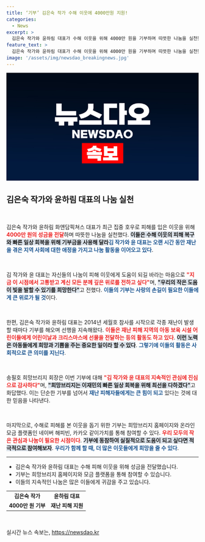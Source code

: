 ```yaml
---
title: ‘기부’ 김은숙 작가 수해 이웃에 4000만원 지원!
categories:
  - News
excerpt: >
  김은숙 작가와 윤하림 대표가 수해 이웃을 위해 4000만 원을 기부하며 따뜻한 나눔을 실천했습니다. 그들의 지속적인 기부 참여에 찬사가 이어지고, 많은 이들의 동참을 자아내고 있습니다.
feature_text: >
  김은숙 작가와 윤하림 대표가 수해 이웃을 위해 4000만 원을 기부하며 따뜻한 나눔을 실천했습니다. 그들의 지속적인 기부 참여에 찬사가 이어지고, 많은 이들의 동참을 자아내고 있습니다.
image: '/assets/img/newsdao_breakingnews.jpg'
---
```


<p><img src="/assets/img/newsdao_breakingnews.jpg" alt="cryptoinkorea 속보" /></p>

<h2 data-ke-size="size26">김은숙 작가와 윤하림 대표의 나눔 실천</h2>

<p data-ke-size="size16">&nbsp;</p>

<p>김은숙 작가와 윤하림 화앤담픽쳐스 대표가 최근 집중 호우로 피해를 입은 이웃을 위해 <b><span style="color: #ee2323;">4000만 원의 성금을 전달</span></b>하며 따뜻한 나눔을 실천했다. <b><span style="background-color: #21538527;">이들은 수해 이웃의 피해 복구와 빠른 일상 회복을 위해 기부금을 사용해 달라</span></b고 요청하였다. 재난 피해를 줄이고자 하는 이들의 지속적인 나눔 활동은 많은 사람들에게 귀감이 되고 있다. <b><span style="color: #1a5490;">김 작가와 윤 대표는 오랜 시간 동안 재난을 겪은 지역 사회에 대한 애정을 가지고 나눔 활동을 이어오고 있다</span></b>.</p></p>

<p data-ke-size="size16">&nbsp;</p>

<p>김 작가와 윤 대표는 자신들의 나눔이 피해 이웃에게 도움이 되길 바라는 마음으로 <b><span style="color: #ee2323;">"지금 이 시점에서 고통받고 계신 모든 분께 깊은 위로를 전하고 싶다"</span></b>며, <b><span style="background-color: #21538527;">"우리의 작은 도움이 빛을 발할 수 있기를 희망한다"</span></b>고 전했다. <b><span style="color: #1a5490;">이들의 기부는 사랑의 손길이 필요한 이들에게 큰 위로가 될 것</span></b>이다.</p></p>

<p data-ke-size="size16">&nbsp;</p>

<p>한편, 김은숙 작가와 윤하림 대표는 2014년 세월호 참사를 시작으로 각종 재난이 발생할 때마다 기부를 해오며 선행을 지속해왔다. <b><span style="color: #ee2323;">이들은 재난 피해 지역의 아동 보육 시설 어린이들에게 어린이날과 크리스마스에 선물을 전달하는 등의 활동도 하고 있다</span></b>. <b><span style="background-color: #21538527;">이런 노력은 아동들에게 희망과 기쁨을 주는 중요한 일이라 할 수 있다</span></b>. <b><span style="color: #1a5490;">그렇기에 이들의 활동은 사회적으로 큰 의미를 지닌다</span></b>.</p></p>

<p data-ke-size="size16">&nbsp;</p>

<p>송필호 희망브리지 회장은 이번 기부에 대해 <b><span style="color: #ee2323;">"김 작가와 윤 대표의 지속적인 관심에 진심으로 감사하다"</span></b>며, <b><span style="background-color: #21538527;">"희망브리지는 이재민의 빠른 일상 회복을 위해 최선을 다하겠다"</span></b>고 화답했다. 이는 단순한 기부를 넘어서 <b><span style="color: #1a5490;">재난 피해자들에게는 큰 힘이 되고</span></b> 있다는 것에 대한 믿음을 나타낸다.</p></p>

<p data-ke-size="size16">&nbsp;</p>

<p>마지막으로, 수해로 피해를 본 이웃을 돕기 위한 기부는 희망브리지 홈페이지와 온라인 모금 플랫폼인 네이버 해피빈, 카카오 같이가치를 통해 참여할 수 있다. <b><span style="color: #ee2323;">우리 모두의 작은 관심과 나눔이 필요한 시점이다</span></b>. <b><span style="background-color: #21538527;">기부에 동참하여 실질적으로 도움이 되고 싶다면 적극적으로 참여해보자</span></b>. <b><span style="color: #1a5490;">우리가 함께 할 때, 더 많은 이웃들에게 희망을 줄 수 있다</span></b>.</p></p>

<hr />

<ul>
    <li>김은숙 작가와 윤하림 대표는 수해 피해 이웃을 위해 성금을 전달했습니다.</li>
    <li>기부는 희망브리지 홈페이지와 모금 플랫폼을 통해 참여할 수 있습니다.</li>
    <li>이들의 지속적인 나눔은 많은 이들에게 귀감을 주고 있습니다.</li>
</ul>

<table style="width: 100%;">
    <tr>
        <td style="text-align: center; height: 17px;"><b>김은숙 작가</b></td>
        <td style="text-align: center; height: 17px;"><b>윤하림 대표</b></td>
    </tr>
    <tr>
        <td style="text-align: center; height: 17px;"><b>4000만 원 기부</b></td>
        <td style="text-align: center; height: 17px;"><b>재난 피해 지원</b></td>
    </tr>
</table>

<p data-ke-size="size16">&nbsp;</p>
실시간 뉴스 속보는, <a href="https://newsdao.kr" rel="dofollow">https://newsdao.kr</a>


